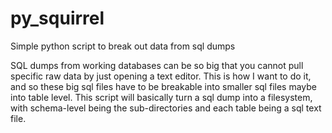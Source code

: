 py_squirrel
===========

Simple python script to break out data from sql dumps

SQL dumps from working databases can be so big that you cannot pull specific raw data by just opening a text editor.  This is how I want to do it, and so these big sql files have to be breakable into smaller sql files maybe into table level.
This script will basically turn a sql dump into a filesystem, with schema-level being the sub-directories and each table being a sql text file.
